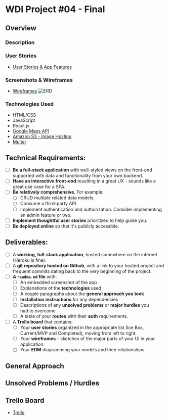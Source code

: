 # WDI Project #04 - Final

## Overview 

### Description


### User Stories 
- [User Stories & App Features](/userstories.md)

### Screenshots & Wireframes
- [Wireframes](/wireframes.md)
![ERD](http://i.imgur.com/iExY0Dl.png)

### Technologies Used
- HTML/CSS
- JavaScript
- React.js
- [Google Maps API](https://developers.google.com/maps/documentation/javascript/tutorial)
- [Amazon S3 - Image Hosting](https://developers.google.com/maps/documentation/javascript/tutorial)
- [Multer](https://github.com/expressjs/multer)

## Technical Requirements:
- [ ] **Be a full-stack application** with well-styled views on the front-end 
			supported with data and functionality from your own backend.
- [ ] **Have an interactive front-end** resulting in a great UX - sounds like 
			a great use case for a SPA.
- [ ] **Be relatively comprehensive**. For example:
	- [ ] CRUD multiple related data models.
	- [ ] Consume a third-party API.
	- [ ] Implement authentication and authorization. Consider implementing 
				an admin feature or two.
- [ ] **Implement thoughtful user stories** prioritized to help guide you.
- [ ] **Be deployed online** so that it's publicly accessible.

## Deliverables:
- [ ] A **working, full-stack application**, hosted somewhere on the internet 
			(Heroku is fine).
- [ ] A **git repository hosted on Github**, with a link to your hosted 
			project and frequent commits dating back to the very beginning of the 
			project.
- [ ] **A ``readme.md`` file** with:
	- [ ] An embedded screenshot of the app
	- [ ] Explanations of the **technologies** used
	- [ ] A couple paragraphs about the **general approach you took**
	- [ ] **Installation instructions** for any dependencies
	- [ ] Descriptions of any **unsolved problems** or **major hurdles** you 	
				had to overcome
	- [ ] A table of your **routes** with their **auth** requirements.
- [ ] A **Trello board** that contains:
	- [ ] Your **user stories** organized in the appropriate list (Ice Box, 
				Current/MVP and Completed), moving from left to right.
	- [ ] Your **wireframes** – sketches of the major parts of your UI in your 
				application.
	- [ ] Your **EDM** diagramming your models and their relationships.

## General Approach

## Unsolved Problems / Hurdles

## Trello Board

- [Trello](https://trello.com/b/KE4cXxEq/wdi-project-04)
